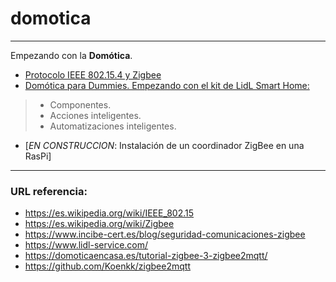 # domotica 

***

Empezando con la **Domótica**.

- [Protocolo IEEE 802.15.4 y Zigbee](./ieee_802.15.5_zigbee.md)
- [Domótica para Dummies. Empezando con el kit de LidL Smart Home:](./domotica_lidl_home.md)

> - Componentes.
> - Acciones inteligentes.
> - Automatizaciones inteligentes.

- [_EN CONSTRUCCION_:  Instalación de un coordinador ZigBee en una RasPi]

***
### URL referencia: 

- <https://es.wikipedia.org/wiki/IEEE_802.15>
- <https://es.wikipedia.org/wiki/Zigbee>
- <https://www.incibe-cert.es/blog/seguridad-comunicaciones-zigbee>
- <https://www.lidl-service.com/>
- <https://domoticaencasa.es/tutorial-zigbee-3-zigbee2mqtt/>
- <https://github.com/Koenkk/zigbee2mqtt>

